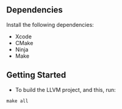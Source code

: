 ## Dependencies
Install the following dependencies:
- Xcode
- CMake
- Ninja
- Make

## Getting Started
- To build the LLVM project, and this, run:
```
make all
```
